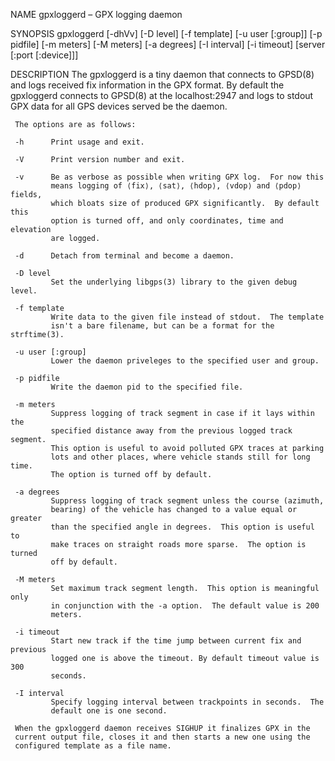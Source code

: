 NAME
     gpxloggerd – GPX logging daemon

SYNOPSIS
     gpxloggerd [-dhVv] [-D level] [-f template] [-u user [:group]]
                [-p pidfile] [-m meters] [-M meters] [-a degrees]
                [-I interval] [-i timeout] [server [:port [:device]]]

DESCRIPTION
     The gpxloggerd is a tiny daemon that connects to GPSD(8) and logs
     received fix information in the GPX format.  By default the gpxloggerd
     connects to GPSD(8) at the localhost:2947 and logs to stdout GPX data for
     all GPS devices served be the daemon.

     The options are as follows:

     -h      Print usage and exit.

     -V      Print version number and exit.

     -v      Be as verbose as possible when writing GPX log.  For now this
             means logging of ⟨fix⟩, ⟨sat⟩, ⟨hdop⟩, ⟨vdop⟩ and ⟨pdop⟩ fields,
             which bloats size of produced GPX significantly.  By default this
             option is turned off, and only coordinates, time and elevation
             are logged.

     -d      Detach from terminal and become a daemon.

     -D level
             Set the underlying libgps(3) library to the given debug level.

     -f template
             Write data to the given file instead of stdout.  The template
             isn't a bare filename, but can be a format for the strftime(3).

     -u user [:group]
             Lower the daemon priveleges to the specified user and group.

     -p pidfile
             Write the daemon pid to the specified file.

     -m meters
             Suppress logging of track segment in case if it lays within the
             specified distance away from the previous logged track segment.
             This option is useful to avoid polluted GPX traces at parking
             lots and other places, where vehicle stands still for long time.
             The option is turned off by default.

     -a degrees
             Suppress logging of track segment unless the course (azimuth,
             bearing) of the vehicle has changed to a value equal or greater
             than the specified angle in degrees.  This option is useful to
             make traces on straight roads more sparse.  The option is turned
             off by default.

     -M meters
             Set maximum track segment length.  This option is meaningful only
             in conjunction with the -a option.  The default value is 200
             meters.

     -i timeout
             Start new track if the time jump between current fix and previous
             logged one is above the timeout. By default timeout value is 300
             seconds.

     -I interval
             Specify logging interval between trackpoints in seconds.  The
             default one is one second.

     When the gpxloggerd daemon receives SIGHUP it finalizes GPX in the
     current output file, closes it and then starts a new one using the
     configured template as a file name.
